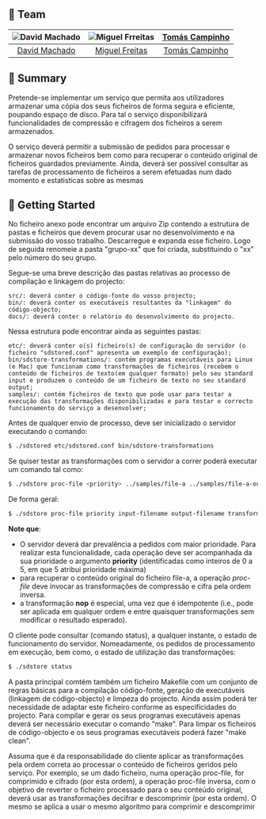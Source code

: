 ## :busts_in_silhouette: Team

![David Machado][david-pic] | ![Miguel Frreitas][mike-pic] | [Tomás Campinho][toms-pic]
:---: | :---: | :---:
[David Machado][david] | [Miguel Freitas][mike] | [Tomás Campinho][toms]

[david]: https://github.com/quantik-git
[david-pic]: https://github.com/quantik-git.png?size=120
[mike]: https://github.com/MrNameless10
[mike-pic]: https://github.com/MrNameless10.png?size=120
[toms]: https://github.com/TomasCampinho
[toms-pic]: https://github.com/TomasCampinho.png?size=120


## 📎 Summary

Pretende-se implementar um serviço que permita aos utilizadores armazenar uma cópia dos seus ficheiros de forma segura e eficiente, poupando espaço de disco. Para tal o serviço disponibilizará funcionalidades de compressão e cifragem dos ficheiros a serem armazenados.

O serviço deverá permitir a submissão de pedidos para processar e armazenar novos ficheiros bem como para recuperar o conteúdo original de ficheiros guardados previamente. Ainda, deverá ser possível consultar as tarefas de processamento de ficheiros a serem efetuadas num dado momento e estatistícas sobre as mesmas

## :rocket: Getting Started
No ficheiro anexo pode encontrar um arquivo Zip contendo a estrutura de pastas e ficheiros que devem procurar usar no desenvolvimento e na submissão do vosso trabalho. Descarregue e expanda esse ficheiro. Logo de seguida renomeie a pasta "grupo-xx" que foi criada, substituindo o "xx" pelo número do seu grupo.

Segue-se uma breve descrição das pastas relativas ao processo de compilação e linkagem do projecto:

    src/: deverá conter o código-fonte do vosso projecto;
    bin/: deverá conter os executáveis resultantes da "linkagem" do código-objecto;
    docs/: deverá conter o relatório do desenvolvimento do projecto.

Nessa estrutura pode encontrar ainda as seguintes pastas:

    etc/: deverá conter o(s) ficheiro(s) de configuração do servidor (o ficheiro "sdstored.conf" apresenta um exemplo de configuração);
    bin/sdstore-transformations/: contém programas executáveis para Linux (e Mac) que funcionam como transformações de ficheiros (recebem o conteúdo de ficheiros de texto(em qualquer formato) pelo seu standard input e produzem o conteúdo de um ficheiro de texto no seu standard output;
    samples/: contém ficheiros de texto que pode usar para testar a execução das transformações disponibilizadas e para testar o correcto funcionamento do serviço a desenvolver;
   
Antes de qualquer envio de processo, deve ser inicializado o servidor executando o comando:
```bash
$ ./sdstored etc/sdstored.conf bin/sdstore-transformations
```

Se quiser testar as transformações com o servidor a correr poderá executar um comando tal como:
```bash
$ ./sdstore proc-file <priority> ../samples/file-a ../samples/file-a-output bcompress nop gcompress encrypt
```

De forma geral:
```bash
$ ./sdstore proc-file priority input-filename output-filename transformation-id-1 transformation-id-2 ...
```


**Note que**:

  *  O servidor deverá dar prevalência a pedidos com maior prioridade. Para realizar esta funcionalidade, cada operação deve ser acompanhada da sua prioridade o argumento **priority** (identificadas como inteiros de 0 a 5, em que 5 atribui prioridade máxima)
  * para recuperar o conteúdo original do ficheiro file-a, a operação *proc-file* deve invocar as transformações de compressão e cifra pela ordem inversa.
  * a transformação **nop** é especial, uma vez que é idempotente (i.e., pode ser aplicada em qualquer ordem e entre quaisquer transformações sem modificar o resultado esperado).

O cliente pode consultar (comando status), a qualquer instante, o estado de funcionamento do servidor. Nomeadamente, os pedidos de processamento em execução, bem como, o estado de utilização das transformações:

```bash
$ ./sdstore status
```


A pasta principal comtém também um ficheiro Makefile com um conjunto de regras básicas para a compilação código-fonte, geração de executáveis (linkagem de código-objecto) e limpeza do projecto. Ainda assim poderá ter necessidade de adaptar este ficheiro conforme as especificidades do projecto. Para compilar e gerar os seus programas executáveis apenas deverá ser necessário executar o comando "make". Para limpar os ficheiros de código-objecto e os seus programas executáveis poderá fazer "make clean".

Assuma que é da responsabilidade do cliente aplicar as transformações pela ordem correta ao processar o conteúdo de ficheiros geridos pelo serviço. Por exemplo, se um dado ficheiro, numa operação proc-file, for comprimido e cifrado (por esta ordem), a operação proc-file inversa, com o objetivo de reverter o ficheiro processado para o seu conteúdo original, deverá usar as transformações decifrar e descomprimir (por esta ordem). O mesmo se aplica a usar o mesmo algoritmo para comprimir e descomprimir
